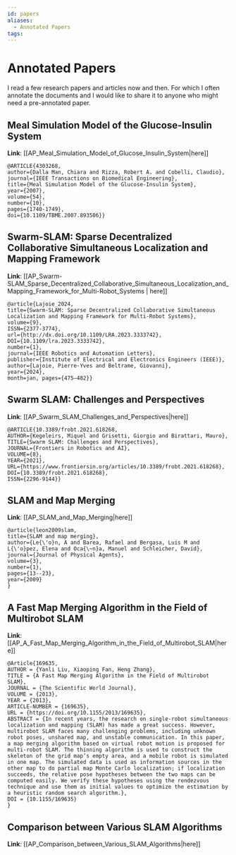 ```yaml
---
id: papers
aliases:
  - Annotated Papers
tags:
---
```


# Annotated Papers

I read a few research papers and articles now and then. For which I often annotate the documents and I would like to share it to anyone who might need a pre-annotated paper.

## Meal Simulation Model of the Glucose-Insulin System
**Link**: [[AP_Meal_Simulation_Model_of_Glucose_Insulin_System|here]] 
```
@ARTICLE{4303268,
author={Dalla Man, Chiara and Rizza, Robert A. and Cobelli, Claudio},
journal={IEEE Transactions on Biomedical Engineering},
title={Meal Simulation Model of the Glucose-Insulin System},
year={2007},
volume={54},
number={10},
pages={1740-1749},
doi={10.1109/TBME.2007.893506}}
```

## Swarm-SLAM: Sparse Decentralized Collaborative Simultaneous Localization and Mapping Framework
**Link**: [[AP_Swarm-SLAM_Sparse_Decentralized_Collaborative_Simultaneous_Localization_and_Mapping_Framework_for_Multi-Robot_Systems | here]]
```
@article{Lajoie_2024,
title={Swarm-SLAM: Sparse Decentralized Collaborative Simultaneous Localization and Mapping Framework for Multi-Robot Systems},
volume={9},
ISSN={2377-3774},
url={http://dx.doi.org/10.1109/LRA.2023.3333742},
DOI={10.1109/lra.2023.3333742},
number={1},
journal={IEEE Robotics and Automation Letters},
publisher={Institute of Electrical and Electronics Engineers (IEEE)},
author={Lajoie, Pierre-Yves and Beltrame, Giovanni},
year={2024},
month=jan, pages={475–482}}
```

## Swarm SLAM: Challenges and Perspectives
**Link**: [[AP_Swarm_SLAM_Challenges_and_Perspectives|here]] 
```
@ARTICLE{10.3389/frobt.2021.618268,
AUTHOR={Kegeleirs, Miquel and Grisetti, Giorgio and Birattari, Mauro},
TITLE={Swarm SLAM: Challenges and Perspectives},
JOURNAL={Frontiers in Robotics and AI},
VOLUME={8},
YEAR={2021},
URL={https://www.frontiersin.org/articles/10.3389/frobt.2021.618268},
DOI={10.3389/frobt.2021.618268},
ISSN={2296-9144}}
```

## SLAM and Map Merging
**Link**: [[AP_SLAM_and_Map_Merging|here]] 
```
@article{leon2009slam,
title={SLAM and map merging},
author={Le{\'o}n, A and Barea, Rafael and Bergasa, Luis M and L{\'o}pez, Elena and Oca{\~n}a, Manuel and Schleicher, David},
journal={Journal of Physical Agents},
volume={3},
number={1},
pages={13--23},
year={2009}
}
```

## A Fast Map Merging Algorithm in the Field of Multirobot SLAM
**Link**: [[AP_A_Fast_Map_Merging_Algorithm_in_the_Field_of_Multirobot_SLAM|here]]
```
@Article{169635,
AUTHOR = {Yanli Liu, Xiaoping Fan, Heng Zhang},
TITLE = {A Fast Map Merging Algorithm in the Field of Multirobot SLAM},
JOURNAL = {The Scientific World Journal},
VOLUME = {2013},
YEAR = {2013},
ARTICLE-NUMBER = {169635},
URL = {https://doi.org/10.1155/2013/169635},
ABSTRACT = {In recent years, the research on single-robot simultaneous localization and mapping (SLAM) has made a great success. However, multirobot SLAM faces many challenging problems, including unknown robot poses, unshared map, and unstable communication. In this paper, a map merging algorithm based on virtual robot motion is proposed for multi-robot SLAM. The thinning algorithm is used to construct the skeleton of the grid map’s empty area, and a mobile robot is simulated in one map. The simulated data is used as information sources in the other map to do partial map Monte Carlo localization; if localization succeeds, the relative pose hypotheses between the two maps can be computed easily. We verify these hypotheses using the rendezvous technique and use them as initial values to optimize the estimation by a heuristic random search algorithm.},
DOI = {10.1155/169635}
}
```

## Comparison between Various SLAM Algorithms
**Link**: [[AP_Comparison_between_Various_SLAM_Algorithms|here]]